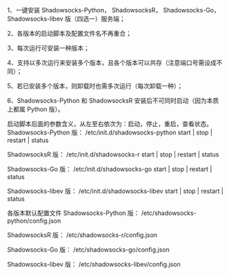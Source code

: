 
1、一键安装 Shadowsocks-Python， ShadowsocksR， Shadowsocks-Go， Shadowsocks-libev 版（四选一）服务端；

2、各版本的启动脚本及配置文件名不再重合；

3、每次运行可安装一种版本；

4、支持以多次运行来安装多个版本，且各个版本可以共存（注意端口号需设成不同）；

5、若已安装多个版本，则卸载时也需多次运行（每次卸载一种）；

6、Shadowsocks-Python 和 ShadowsocksR 安装后不可同时启动（因为本质上都属 Python 版）。


启动脚本后面的参数含义，从左至右依次为：启动，停止，重启，查看状态。
Shadowsocks-Python 版：
/etc/init.d/shadowsocks-python start | stop | restart | status

ShadowsocksR 版：
/etc/init.d/shadowsocks-r start | stop | restart | status

Shadowsocks-Go 版：
/etc/init.d/shadowsocks-go start | stop | restart | status

Shadowsocks-libev 版：
/etc/init.d/shadowsocks-libev start | stop | restart | status

各版本默认配置文件
Shadowsocks-Python 版：
/etc/shadowsocks-python/config.json

ShadowsocksR 版：
/etc/shadowsocks-r/config.json

Shadowsocks-Go 版：
/etc/shadowsocks-go/config.json

Shadowsocks-libev 版：
/etc/shadowsocks-libev/config.json
